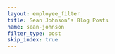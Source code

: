 ```yaml
---
layout: employee_filter
title: Sean Johnson’s Blog Posts
name: sean-johnson
filter_type: post
skip_index: true
---
```

